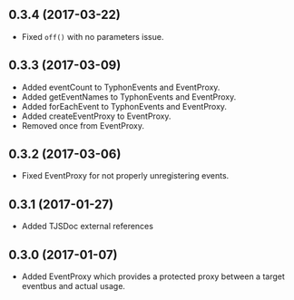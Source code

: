 ## 0.3.4 (2017-03-22)
- Fixed `off()` with no parameters issue. 

## 0.3.3 (2017-03-09)
- Added eventCount to TyphonEvents and EventProxy.
- Added getEventNames to TyphonEvents and EventProxy.
- Added forEachEvent to TyphonEvents and EventProxy.
- Added createEventProxy to EventProxy.
- Removed once from EventProxy.

## 0.3.2 (2017-03-06)
- Fixed EventProxy for not properly unregistering events. 

## 0.3.1 (2017-01-27)
- Added TJSDoc external references 

## 0.3.0 (2017-01-07)
- Added EventProxy which provides a protected proxy between a target eventbus and actual usage. 
